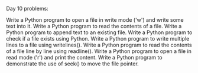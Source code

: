 Day 10 problems:

Write a Python program to open a file in write mode ('w') and write some text into it.
Write a Python program to read the contents of a file.
Write a Python program to append text to an existing file.
Write a Python program to check if a file exists using Python.
Write a Python program to write multiple lines to a file using writelines().
Write a Python program to read the contents of a file line by line using readline().
Write a Python program to open a file in read mode ('r') and print the content.
Write a Python program to demonstrate the use of seek() to move the file pointer.
